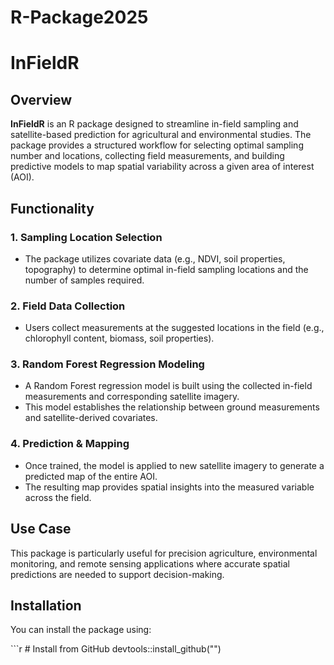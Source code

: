 # R-Package2025

# InFieldR

## Overview

**InFieldR** is an R package designed to streamline in-field sampling and satellite-based prediction for agricultural and environmental studies. The package provides a structured workflow for selecting optimal sampling number and locations, collecting field measurements, and building predictive models to map spatial variability across a given area of interest (AOI).

## Functionality

### 1. Sampling Location Selection

-   The package utilizes covariate data (e.g., NDVI, soil properties, topography) to determine optimal in-field sampling locations and the number of samples required.

### 2. Field Data Collection

-   Users collect measurements at the suggested locations in the field (e.g., chlorophyll content, biomass, soil properties).

### 3. Random Forest Regression Modeling

-   A Random Forest regression model is built using the collected in-field measurements and corresponding satellite imagery.
-   This model establishes the relationship between ground measurements and satellite-derived covariates.

### 4. Prediction & Mapping

-   Once trained, the model is applied to new satellite imagery to generate a predicted map of the entire AOI.
-   The resulting map provides spatial insights into the measured variable across the field.

## Use Case

This package is particularly useful for precision agriculture, environmental monitoring, and remote sensing applications where accurate spatial predictions are needed to support decision-making.

## Installation

You can install the package using:

\`\`\`r \# Install from GitHub devtools::install_github("")
